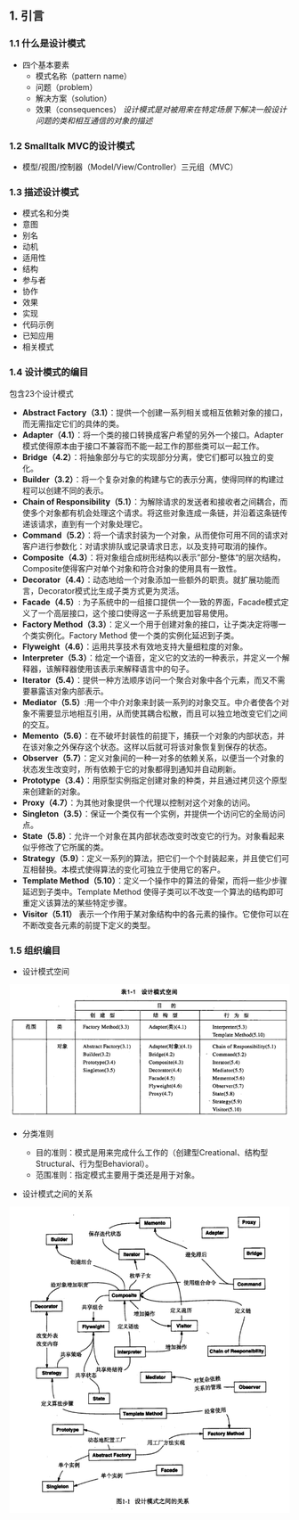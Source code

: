 ## 1. 引言
### 1.1  什么是设计模式
- 四个基本要素
	- 模式名称（pattern name）
	- 问题（problem）
	- 解决方案（solution）
	- 效果（consequences）
_设计模式是对被用来在特定场景下解决一般设计问题的类和相互通信的对象的描述_
### 1.2 Smalltalk MVC的设计模式
- 模型/视图/控制器（Model/View/Controller）三元组（MVC）
### 1.3 描述设计模式
- 模式名和分类
- 意图
- 别名
- 动机
- 适用性
- 结构
- 参与者
- 协作
- 效果
- 实现
- 代码示例
- 已知应用
- 相关模式
### 1.4 设计模式的编目
包含23个设计模式
- **Abstract Factory（3.1）**：提供一个创建一系列相关或相互依赖对象的接口，而无需指定它们的具体的类。
- **Adapter（4.1）**：将一个类的接口转换成客户希望的另外一个接口。Adapter模式使得原本由于接口不兼容而不能一起工作的那些类可以一起工作。
- **Bridge（4.2）**：将抽象部分与它的实现部分分离，使它们都可以独立的变化。
- **Builder（3.2）**：将一个复杂对象的构建与它的表示分离，使得同样的构建过程可以创建不同的表示。
- **Chain of Responsibility（5.1）**：为解除请求的发送者和接收者之间耦合，而使多个对象都有机会处理这个请求。将这些对象连成一条链，并沿着这条链传递该请求，直到有一个对象处理它。
- **Command（5.2）**：将一个请求封装为一个对象，从而使你可用不同的请求对客户进行参数化：对请求排队或记录请求日志，以及支持可取消的操作。
- **Composite（4.3）**：将对象组合成树形结构以表示”部分-整体“的层次结构，Composite使得客户对单个对象和符合对象的使用具有一致性。
- **Decorator（4.4）**：动态地给一个对象添加一些额外的职责。就扩展功能而言，Decorator模式比生成子类方式更为灵活。
- **Facade（4.5）**: 为子系统中的一组接口提供一个一致的界面，Facade模式定义了一个高层接口，这个接口使得这一子系统更加容易使用。
- **Factory Method（3.3）**：定义一个用于创建对象的接口，让子类决定将哪一个类实例化。Factory Method 使一个类的实例化延迟到子类。
- **Flyweight（4.6）**：运用共享技术有效地支持大量细粒度的对象。
- **Interpreter（5.3）**：给定一个语音，定义它的文法的一种表示，并定义一个解释器，该解释器使用该表示来解释语言中的句子。
- **Iterator（5.4）**：提供一种方法顺序访问一个聚合对象中各个元素，而又不需要暴露该对象内部表示。
- **Mediator（5.5）**:用一个中介对象来封装一系列的对象交互。中介者使各个对象不需要显示地相互引用，从而使其耦合松散，而且可以独立地改变它们之间的交互。
- **Memento（5.6）**：在不破坏封装性的前提下，捕获一个对象的内部状态，并在该对象之外保存这个状态。这样以后就可将该对象恢复到保存的状态。
- **Observer（5.7）**：定义对象间的一种一对多的依赖关系，以便当一个对象的状态发生改变时，所有依赖于它的对象都得到通知并自动刷新。
- **Prototype（3.4）**：用原型实例指定创建对象的种类，并且通过拷贝这个原型来创建新的对象。
- **Proxy（4.7）**：为其他对象提供一个代理以控制对这个对象的访问。
- **Singleton（3.5）**：保证一个类仅有一个实例，并提供一个访问它的全局访问点。
- **State（5.8）**：允许一个对象在其内部状态改变时改变它的行为。对象看起来似乎修改了它所属的类。
- **Strategy（5.9）**：定义一系列的算法，把它们一个个封装起来，并且使它们可互相替换。本模式使得算法的变化可独立于使用它的客户。
- **Template Method（5.10）**：定义一个操作中的算法的骨架，而将一些少步骤延迟到子类中。Template Method 使得子类可以不改变一个算法的结构即可重定义该算法的某些特定步骤。
- **Visitor（5.11）** 表示一个作用于某对象结构中的各元素的操作。它使你可以在不断改变各元素的前提下定义的类型。
### 1.5 组织编目
- 设计模式空间

![](Pasted%20image%2020230912074711.png)

- 分类准则
	- 目的准则：模式是用来完成什么工作的（创建型Creational、结构型Structural、行为型Behavioral）。
	- 范围准则：指定模式主要用于类还是用于对象。

- 设计模式之间的关系

![](Pasted%20image%2020230913005430.png)